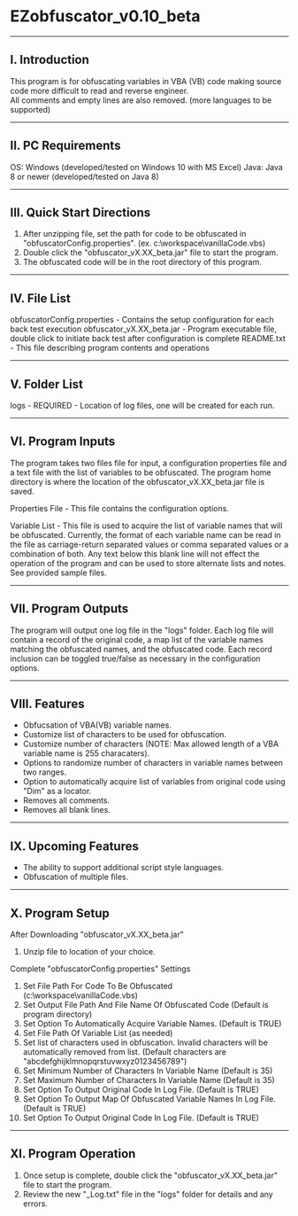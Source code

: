 # EZobfuscator_v0.10_beta

------------
I. Introduction
------------
This program is for obfuscating variables in VBA (VB) code making source code more difficult to read and reverse engineer.  
All comments and empty lines are also removed.  (more languages to be supported)

------------
II. PC Requirements
------------
OS: Windows (developed/tested on Windows 10 with MS Excel)
Java: Java 8 or newer  (developed/tested on Java 8)
	
------------
III. Quick Start Directions
------------
1. After unzipping file, set the path for code to be obfuscated in "obfuscatorConfig.properties". (ex. c:\workspace\vanillaCode.vbs)
2. Double click the "obfuscator_vX.XX_beta.jar" file to start the program.
3. The obfuscated code will be in the root directory of this program.

------------
IV. File List
------------
obfuscatorConfig.properties	- Contains the setup configuration for each back test execution
obfuscator_vX.XX_beta.jar	- Program executable file, double click to initiate back test after configuration is complete
README.txt			- This file describing program contents and operations

-------------
V. Folder List
-------------
logs				- REQUIRED - Location of log files, one will be created for each run.

-------------
VI. Program Inputs
-------------
The program takes two files file for input, a configuration properties file and a text file with the list of variables to be obfuscated. 
The program home directory is where the location of the obfuscator_vX.XX_beta.jar file is saved.

Properties File - This file contains the configuration options.

Variable List - This file is used to acquire the list of variable names that will be obfuscated.  Currently, the format of each variable name can be
read in the file as carriage-return separated values or comma separated values or a combination of both. Any text below this blank line will not effect the operation of the program
and can be used to store alternate lists and notes. See provided sample files.

-------------
VII. Program Outputs
-------------
The program will output one log file in the "logs" folder.  Each log file will contain a record of the original code, a map list of the variable names matching the obfuscated names, and the obfuscated code.
Each record inclusion can be toggled true/false as necessary in the configuration options.  

-------------
VIII. Features
-------------
- Obfucsation of VBA(VB) variable names.
- Customize list of characters to be used for obfuscation.
- Customize number of characters (NOTE: Max allowed length of a VBA variable name is 255 characaters).
- Options to randomize number of characters in variable names between two ranges.
- Option to automatically acquire list of variables from original code using "Dim" as a locator.
- Removes all comments.
- Removes all blank lines.

-------------
IX. Upcoming Features
-------------
- The ability to support additional script style languages.
- Obfuscation of multiple files.

-------------
X. Program Setup
-------------
After Downloading "obfuscator_vX.XX_beta.jar"
1. Unzip file to location of your choice.

Complete "obfuscatorConfig.properties" Settings
1. Set File Path For Code To Be Obfuscated (c:\workspace\vanillaCode.vbs)
2. Set Output File Path And File Name Of Obfuscated Code (Default is program directory)
3. Set Option To Automatically Acquire Variable Names. (Default is TRUE)
4. Set File Path Of Variable List (as needed)
5. Set list of characters used in obfuscation. Invalid characters will be automatically removed from list. 
   (Default characters are "abcdefghijklmnopqrstuvwxyz0123456789")
6. Set Minimum Number of Characters In Variable Name (Default is 35)
7. Set Maximum Number of Characters In Variable Name (Default is 35)
8. Set Option To Output Original Code In Log File. (Default is TRUE)
9. Set Option To Output Map Of Obfuscated Variable Names In Log File. (Default is TRUE)
10. Set Option To Output Original Code In Log File. (Default is TRUE)

-------------
XI. Program Operation
-------------
1. Once setup is complete, double click the "obfuscator_vX.XX_beta.jar" file to start the program.
2. Review the new "_Log.txt" file in the "logs" folder for details and any errors.

